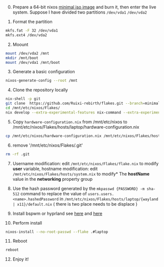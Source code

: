 0. Prepare a 64-bit nixos [minimal iso image](https://channels.nixos.org/nixos-22.11/latest-nixos-minimal-x86_64-linux.iso) and burn it, then enter the live system. Suppose I have divided two partitions `/dev/vda1` `/dev/vda2` 

1. Format the partition 
```bash
mkfs.fat -F 32 /dev/vda1 
mkfs.ext4 /dev/vda2
```
2. Moount 
```bash 
mount /dev/vda2 /mnt 
mkdir /mnt/boot 
mount /dev/vda1 /mnt/boot
```
3. Generate a basic configuration 
```bash
nixos-generate-config --root /mnt
```
4. Clone the repository locally 
```bash
nix-shell -p git
git clone  https://github.com/Ruixi-rebirth/flakes.git --branch=minimal /mnt/etc/nixos/Flakes 
cd /mnt/etc/nixos/Flakes/
nix develop --extra-experimental-features nix-command --extra-experimental-features flakes 
```
5. Copy `hardware-configuration.nix` from /mnt/etc/nixos to /mnt/etc/nixos/Flakes/hosts/laptop/hardware-configuration.nix 
```bash 
cp /mnt/etc/nixos/hardware-configuration.nix /mnt/etc/nixos/Flakes/hosts/laptop/hardware-configuration.nix
```
6. remove '/mnt/etc/nixos/Flakes/.git' 
```bash 
rm -rf .git
```
7. Username modification: edit `/mnt/etc/nixos/Flakes/flake.nix` to modify **user** variable, hostname modification: edit `/mnt/etc/nixos/Flakes/hosts/system.nix` to modify* The **hostName** value in the **networking** property group

8. Use the hash password generated by the `mkpasswd {PASSWORD} -m sha-512` command to replace the value of `users.users.<name>.hashedPassword` in `/mnt/etc/nixos/Flakes/hosts/laptop/{wayland | x11}/default.nix` ( there is two place needs to be displace )

9. Install bspwm or hyprland see [here](https://github.com/Ruixi-rebirth/flakes/blob/44b2d4cf868dbce743e714e47dbf4975c13fe958/hosts/default.nix#L17-L18) and [here](https://github.com/Ruixi-rebirth/flakes/blob/44b2d4cf868dbce743e714e47dbf4975c13fe958/hosts/default.nix#L31-L32) 

10. Perform install
```bash
nixos-install --no-root-passwd --flake .#laptop
```

11. Reboot 
```bash
reboot
```

12. Enjoy it!

